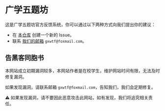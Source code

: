 # 广学五题坊

这是广学五题坊官方反馈系统，你可以通过以下两种方式向我们提出你的建议：

- 在 [本仓库](https://github.com/gxwtf/feedback/) 创建一个新的 Issue。
- 联系 [我们的邮箱](mailto:gxwtf@foxmail.com) `gxwtf@foxmail.com`。

## 告黑客同胞书

本网站成立初期漏洞较多，本网站作者是在校学生，维护网站时间有限，无法及时修复漏洞。

如果发现漏洞，请联系邮箱 `gxwtf@foxmail.com`，告知我们，我们会定期修复。

⚠️ 如果发现漏洞，请不要因此恶意攻击此网站，如有发现，我们将追究相关责任。

